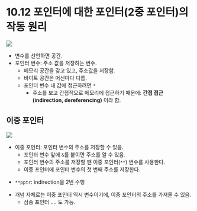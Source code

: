 # 10.12 포인터에 대한 포인터(2중 포인터)의 작동 원리

<img src="https://github.com/uber9ma/following_C/blob/master/images/chapter10/array17.png?raw=true">

- 변수를 선언하면 공간.
- 포인터 변수: 주소 값을 저장하는 변수.
  - 메모리 공간을 갖고 있고, 주소값을 저장함.
  - 바이트 공간은 머신마다 다름.
  - 포인터 변수 내 값에 접근하려면 `*`
    - 주소를 보고 간접적으로 메모리에 접근하기 때문에: **간접 접근(indirection, dereferencing)** 이라 함.

## 이중 포인터

<img src="https://github.com/uber9ma/following_C/blob/master/images/chapter10/array18.png?raw=true">

- 이중 포인터: 포인터 변수의 주소를 저장할 수 있음.
  - 포인터 변수 앞에 `&`를 붙이면 주소를 알 수 있음.
  - 포인터 변수의 주소를 저장할 땐 이중 포인터(`**`) 변수를 사용한다.
  - 이중 포인터에 포인터 변수의 첫 번째 주소를 저장한다.

* `**pptr`: indirection을 2번 수행

- 개념 자체로는 이중 포인터 역시 변수이기에, 이중 포인터의 주소를 가져올 수 있음.
  - 삼중 포인터 .... 도 가능.
